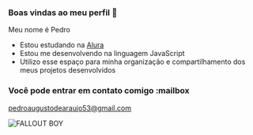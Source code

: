 ### Boas vindas ao meu perfil :blue_heart:

Meu nome é Pedro

- Estou estudando na [Alura](https://www.alura.com.br)
- Estou me desenvolvendo na linguagem JavaScript
- Utilizo esse espaço para minha organização e compartilhamento dos meus projetos desenvolvidos

### Você pode entrar em contato comigo :mailbox

pedroaugustodearaujo53@gmail.com

![FALLOUT BOY](https://media.tenor.com/1MFEcgJWwlMAAAAi/vault-boy.gif)
